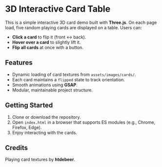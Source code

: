 # 3D Interactive Card Table

This is a simple interactive 3D card demo built with **Three.js**. On each page load, five random playing cards are displayed on a table. Users can:

- **Click a card** to flip it (front ↔ back).
- **Hover over a card** to slightly lift it.
- **Flip all cards** at once with a button.

## Features

- Dynamic loading of card textures from `assets/images/cards/`.
- Each card maintains a `flipped` state to track orientation.
- Smooth animations using **GSAP**.
- Modular, maintainable project structure.

## Getting Started

1. Clone or download the repository.
2. Open `index.html` in a browser that supports ES modules (e.g., Chrome, Firefox, Edge).
3. Enjoy interacting with the cards.

## Credits

Playing card textures by **htdebeer**.
